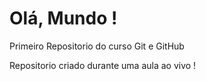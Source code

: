 # Olá, Mundo !
 Primeiro Repositorio do curso Git e GitHub

 Repositorio criado durante uma aula ao vivo !
